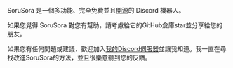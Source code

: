 SoruSora 是一個多功能、完全免費並且[開源](https://github.com/SeoulSKY/SoruSora)的 Discord 機器人。

如果您覺得 SoruSora 對您有幫助，請考慮給它的GitHub倉庫star並分享給您的朋友。

如果您有任何問題或建議，歡迎加入[我的Discord伺服器](https://discord.seoulsky.org)並讓我知道。我一直在尋找改進SoruSora的方法，並且很樂意聽到您的反饋。

